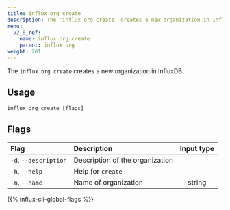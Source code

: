 ```yaml
---
title: influx org create
description: The 'influx org create' creates a new organization in InfluxDB.
menu:
  v2_0_ref:
    name: influx org create
    parent: influx org
weight: 201
---
```


The `influx org create` creates a new organization in InfluxDB.

## Usage
```
influx org create [flags]
```

## Flags
| Flag                  | Description                     | Input type  |
|:----                  |:-----------                     |:----------: |
| `-d`, `--description` | Description of the organization |             |
| `-h`, `--help`        | Help for `create`               |             |
| `-n`, `--name`        | Name of organization            | string      |

{{% influx-cli-global-flags %}}
